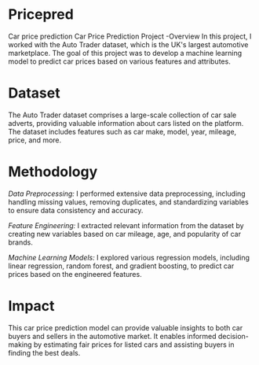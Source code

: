 # Pricepred
Car price prediction
Car Price Prediction Project
-Overview
In this project, I worked with the Auto Trader dataset, which is the UK's largest automotive marketplace. The goal of this project was to develop a machine learning model to predict car prices based on various features and attributes.

# Dataset
The Auto Trader dataset comprises a large-scale collection of car sale adverts, providing valuable information about cars listed on the platform. The dataset includes features such as car make, model, year, mileage, price, and more.

# Methodology

*Data Preprocessing:* I performed extensive data preprocessing, including handling missing values, removing duplicates, and standardizing variables to ensure data consistency and accuracy.

*Feature Engineering:* I extracted relevant information from the dataset by creating new variables based on car mileage, age, and popularity of car brands.

*Machine Learning Models:* I explored various regression models, including linear regression, random forest, and gradient boosting, to predict car prices based on the engineered features.

# Impact
This car price prediction model can provide valuable insights to both car buyers and sellers in the automotive market. It enables informed decision-making by estimating fair prices for listed cars and assisting buyers in finding the best deals.
